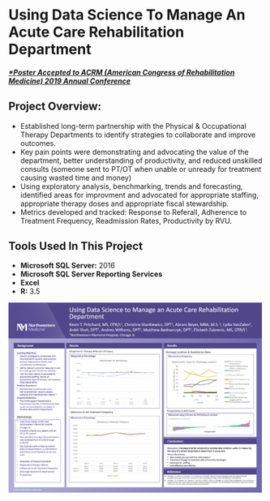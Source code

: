 # Using Data Science To Manage An Acute Care Rehabilitation Department
##### [*Poster Accepted to ACRM (American Congress of Rehabilitation Medicine) 2019 Annual Conference](https://acrm.org/meetings/2019-annual-conference/)

## Project Overview:
- Established long-term partnership with the Physical & Occupational Therapy Departments to identify strategies to collaborate and improve outcomes.
- Key pain points were demonstrating and advocating the value of the department, better understanding of productivity, and reduced unskilled consults (someone sent to PT/OT when unable or unready for treatment causing wasted time and money)
- Using exploratory analysis, benchmarking, trends and forecasting, identified areas for improvment and advocated for appropriate staffing, appropriate therapy doses and appropriate fiscal stewardship.
- Metrics developed and tracked:  Response to Referall, Adherence to Treatment Frequency, Readmission Rates, Productivity by RVU.
 
## Tools Used In This Project
- **Microsoft SQL Server:** 2016
- **Microsoft SQL Server Reporting Services** 
- **Excel**
- **R:** 3.5

<img src="https://github.com/abrambeyer/Research_Publications_Conference_Presentations_Posters/blob/main/using_data_science_to_manage_an_acute_care_rehabilitation_department/using%20data%20science%20to%20manage%20an%20acute%20care%20rehabilitation%20department%20acrm%20poster.png" width="500">


